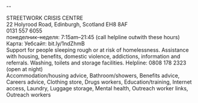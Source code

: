
--

STREETWORK CRISIS CENTRE  
22 Holyrood Road, Edinburgh, Scotland EH8 8AF  
0131 557 6055  
понеделник–неделя: 7:15am–21:45 (call helpline outwith these hours)  
Карта: Уебсайт: bit.ly/1ndZhmB  
Support for people sleeping rough or at risk of homelessness. Assistance with housing, benefits, domestic violence, addictions, information and referrals. Washing, toilets and storage facilities. Helpline: 0808 178 2323 (open at night)  
Accommodation/housing advice, Bathroom/showers, Benefits advice, Careers advice, Clothing store, Drugs workers, Education/training, Internet access, Laundry, Luggage storage, Mental health, Outreach worker links, Outreach workers  
  
